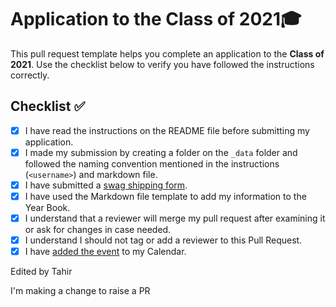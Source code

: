 # Application to the Class of 2021🎓

This pull request template helps you complete an application to the **Class of 2021**. Use the checklist below to verify you have followed the instructions correctly. 

## Checklist ✅

- [x] I have read the instructions on the README file before submitting my application. 
- [x] I made my submission by creating a folder on the `_data` folder and followed the naming convention mentioned in the instructions (`<username>`) and markdown file.
- [x] I have submitted a [swag shipping form](https://airtable.com/shrM5IigBuRFaj33H).
- [x] I have used the Markdown file template to add my information to the Year Book.
- [x] I understand that a reviewer will merge my pull request after examining it or ask for changes in case needed.
- [x] I understand I should not tag or add a reviewer to this Pull Request.
- [x] I have [added the event](http://www.google.com/calendar/event?action=TEMPLATE&dates=20210605T160000Z%2F20210605T173000Z&text=GitHub%20Graduation%20%F0%9F%8E%93&location=https%3A%2F%2Fwww.twitch.tv%2Fgithubeducation&details=) to my Calendar.

Edited by Tahir

I'm making a change to raise a PR

